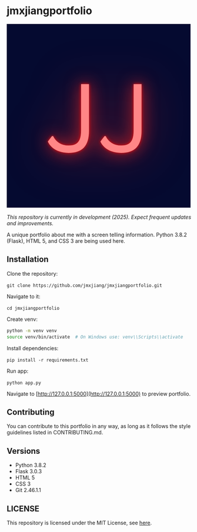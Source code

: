 # jmxjiangportfolio

![logo](https://github.com/jmxjiang/jmxjiangportfolio/blob/master/static/favicon/logo.png?raw=true)

*This repository is currently in development (2025). Expect frequent updates and improvements.*

A unique portfolio about me with a screen telling information. Python 3.8.2 (Flask), HTML 5, and CSS 3 are being used here.

## Installation

Clone the repository:

`git clone https://github.com/jmxjiang/jmxjiangportfolio.git`

Navigate to it:

`cd jmxjiangportfolio`

Create venv:

```bash
python -m venv venv
source venv/bin/activate  # On Windows use: venv\\Scripts\\activate
```

Install dependencies:

`pip install -r requirements.txt`

Run app:

`python app.py`

Navigate to [http://127.0.0.1:5000](http://127.0.0.1:5000) to preview portfolio.

## Contributing

You can contribute to this portfolio in any way, as long as it follows the style guidelines listed in CONTRIBUTING.md.

## Versions

- Python 3.8.2
- Flask 3.0.3
- HTML 5
- CSS 3
- Git 2.46.1.1

## LICENSE

This repository is licensed under the MIT License, see [here](https://github.com/jmxjiang/jmxjiangportfolio/blob/master/LICENSE).
